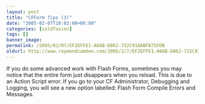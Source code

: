 ```yaml
---
layout: post
title: "CFForm Tips (3)"
date: "2005-02-07T18:02:00+06:00"
categories: [coldfusion]
tags: []
banner_image: 
permalink: /2005/02/07/EF2EFFE1-A66B-D862-732C918ABFB75FDB
oldurl: http://www.raymondcamden.com/2005/2/7/EF2EFFE1-A66B-D862-732C918ABFB75FDB
---
```


If you do some advanced work with Flash Forms, sometimes you may notice that the entire form just disappears when you reload. This is due to an Action Script error. If you go to your CF Administrator, Debugging and Logging, you will see a new option labelled: Flash Form Compile Errors and Messages.
